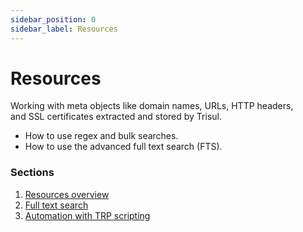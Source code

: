 ```yaml
---
sidebar_position: 0
sidebar_label: Resources
--- 
```


# Resources

Working with meta objects like domain names, URLs, HTTP headers, and SSL certificates extracted and stored by Trisul.

- How to use regex and bulk searches.
- How to use the advanced full text search (FTS).

### Sections

1. [Resources overview](/docs/ug/resources/oveview)
2. [Full text search](/docs/ug/resources/fts)
3. [Automation with TRP scripting](/docs/trp)


